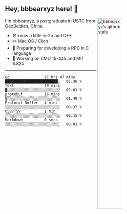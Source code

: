 ## Hey, bbbearxyz here! :wave:

<img align="right" alt="bbbearxyz's github stats" width="40%" src="https://github-readme-stats.vercel.app/api?username=bbbearxyz&show_icons=true">

I'm bbbearxyz, a postgraduate in USTC from GaoBeidian, China.

-   :hammer_and_pick:    know a little in Go and C++
-   :pencil2: Mac OS / Clion
-   :seedling: Preparing for developing a RPC in C language 
-   :thinking: Working on CMU 15-445 and MIT 6.824
---
<!--START_SECTION:waka-->

```text
Go                17 hrs 47 mins  ████████████████████████░   95.36 %
Text              29 mins         ▓░░░░░░░░░░░░░░░░░░░░░░░░   02.61 %
protobuf          16 mins         ▒░░░░░░░░░░░░░░░░░░░░░░░░   01.49 %
Protocol Buffer   4 mins          ░░░░░░░░░░░░░░░░░░░░░░░░░   00.37 %
CSV/TSV           1 min           ░░░░░░░░░░░░░░░░░░░░░░░░░   00.15 %
Markdown          0 secs          ░░░░░░░░░░░░░░░░░░░░░░░░░   00.01 %
```

<!--END_SECTION:waka-->
